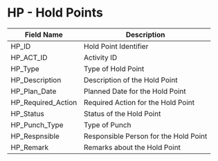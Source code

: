 # HP - Hold Points

| Field Name         | Description                    |
|--------------------|--------------------------------|
| HP_ID              | Hold Point Identifier          |
| HP_ACT_ID          | Activity ID                   |
| HP_Type            | Type of Hold Point            |
| HP_Description     | Description of the Hold Point |
| HP_Plan_Date       | Planned Date for the Hold Point |
| HP_Required_Action | Required Action for the Hold Point |
| HP_Status          | Status of the Hold Point      |
| HP_Punch_Type      | Type of Punch                 |
| HP_Respnsible      | Responsible Person for the Hold Point |
| HP_Remark          | Remarks about the Hold Point  |
